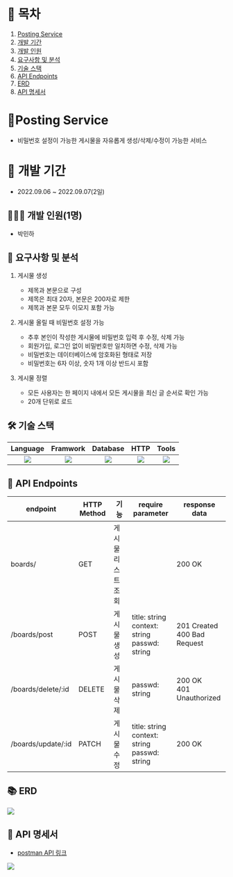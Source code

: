 # 📎 목차

1. [Posting Service](#-posting-service)
2. [개발 기간](#-개발-기간)
3. [개발 인원](#-개발-인원)
4. [요구사항 및 분석](#-요구사항-및-분석)
5. [기술 스택](#-기술-스택)
6. [API Endpoints](#api-endpoints)
7. [ERD](#-erd)
8. [API 명세서](#-api-명세서)


# 🚀Posting Service
- 비밀번호 설정이 가능한 게시물을 자유롭게 생성/삭제/수정이 가능한 서비스

# 📆 개발 기간
- 2022.09.06 ~ 2022.09.07(2일)

## 🧑🏻‍💻 개발 인원(1명)
- 박민하

## 📝 요구사항 및 분석
1. 게시물 생성
    - 제목과 본문으로 구성
    - 제목은 최대 20자, 본문은 200자로 제한
    - 제목과 본문 모두 이모지 포함 가능

2. 게시물 올릴 때 비밀번호 설정 가능
    - 추후 본인이 작성한 게시물에 비밀번호 입력 후 수정, 삭제 가능
    - 회원가입, 로그인 없이 비밀번호만 일치하면 수정, 삭제 가능
    - 비밀번호는 데이터베이스에 암호화된 형태로 저장
    - 비밀번호는 6자 이상, 숫자 1개 이상 반드시 포함

3. 게시물 정렬
    - 모든 사용자는 한 페이지 내에서 모든 게시물을 최신 글 순서로 확인 가능
    - 20개 단위로 로드

## 🛠 기술 스택
Language | Framwork | Database | HTTP | Tools
| :----------------------------------------------------------------------------------------------------: | :----------------------------------------------------------------------------------------------------: | :--------------------------------------------------------------------------------------------------: | :----------------------------------------------------------------------------------------------------------: | :------------------------------------------------------------------------------------------------------: |
| <img src="https://img.shields.io/badge/python-3776AB?style=for-the-badge&logo=python&logoColor=white"> | <img src="https://img.shields.io/badge/django-092E20?style=for-the-badge&logo=django&logoColor=white"> | <img src="https://img.shields.io/badge/mysql-4479A1?style=for-the-badge&logo=mysql&logoColor=white"> | <img src="https://img.shields.io/badge/postman-FF6C37?style=for-the-badge&logo=postman&logoColor=white"> |  <img src="https://img.shields.io/badge/git-F05032?style=for-the-badge&logo=git&logoColor=white"> 

## 🎯 API Endpoints
| endpoint | HTTP Method | 기능 | require parameter | response data |
|----------|-------------|------|-------------------|---------------| 
|boards/ | GET  | 게시물 리스트 조회 | | 200 OK 
| /boards/post|  POST | 게시물 생성  |title: string </br> context: string  </br> passwd: string| 201 Created </br> 400 Bad Request |
| /boards/delete/:id | DELETE  | 게시물 삭제 |   passwd: string  | 200 OK </br> 401 Unauthorized |
| /boards/update/:id | PATCH | 게시물 수정 | title: string </br> context: string  </br> passwd: string | 200 OK 

## 📚 ERD
![](https://velog.velcdn.com/images/miracle-21/post/c5922cbf-f5ad-43fb-8cc1-418cf6c6c7a8/image.png)

## 🔖 API 명세서
- [postman API 링크](https://documenter.getpostman.com/view/18832289/VVBQYVMs)

![](https://velog.velcdn.com/images/miracle-21/post/dc414f01-1ab9-4a2a-950e-d4e186348592/image.gif)


